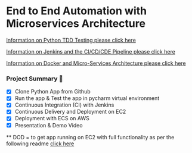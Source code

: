 # End to End Automation with Microservices Architecture

[Information on Python TDD Testing please click here](https://github.com/DanTeegan/End_to_End_Automation_with_Microservices_Architecture/blob/master/Python_TDD_Testing.md)

[Information on Jenkins and the CI/CD/CDE Pipeline please click here](https://github.com/DanTeegan/End_to_End_Automation_with_Microservices_Architecture/blob/master/Jenkins_CI-CD-CDE_Pipeline.md)

[Information on Docker and Micro-Services Architecture please click here](https://github.com/DanTeegan/End_to_End_Automation_with_Microservices_Architecture/blob/master/Docker_Micro-Services_Architecture.md)


### Project Summary :thought_balloon:

- [x] Clone Python App from Github
- [x] Run the app & Test the app in pycharm virtual environment
- [x] Continuous Integration (CI) with Jenkins 
- [x] Continuous Delivery and Deployment on EC2
- [x] Deployment with ECS on AWS
- [x] Presentation & Demo Video 

** DOD = to get app running on EC2 with full functionality as per the following readme [click here](https://github.com/DanTeegan/Final_Project_Python_App_CI-CD/blob/master/README.md)

